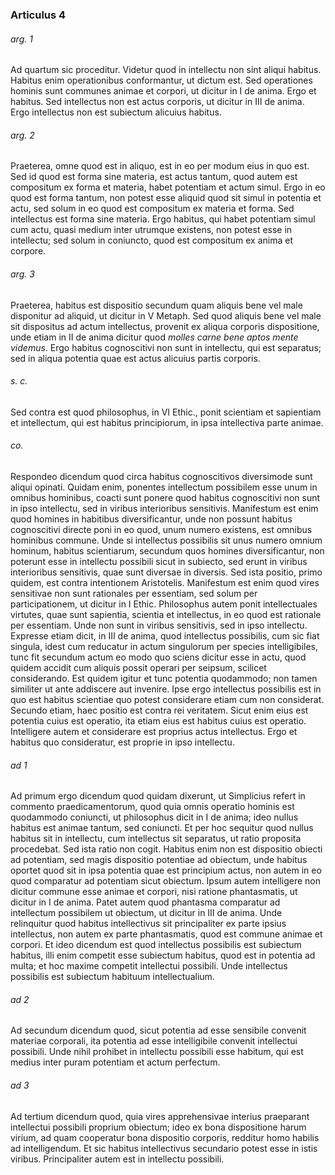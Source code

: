 ### Articulus 4

###### arg. 1
Ad quartum sic proceditur. Videtur quod in intellectu non sint aliqui habitus. Habitus enim operationibus conformantur, ut dictum est. Sed operationes hominis sunt communes animae et corpori, ut dicitur in I de anima. Ergo et habitus. Sed intellectus non est actus corporis, ut dicitur in III de anima. Ergo intellectus non est subiectum alicuius habitus.

###### arg. 2
Praeterea, omne quod est in aliquo, est in eo per modum eius in quo est. Sed id quod est forma sine materia, est actus tantum, quod autem est compositum ex forma et materia, habet potentiam et actum simul. Ergo in eo quod est forma tantum, non potest esse aliquid quod sit simul in potentia et actu, sed solum in eo quod est compositum ex materia et forma. Sed intellectus est forma sine materia. Ergo habitus, qui habet potentiam simul cum actu, quasi medium inter utrumque existens, non potest esse in intellectu; sed solum in coniuncto, quod est compositum ex anima et corpore.

###### arg. 3
Praeterea, habitus est dispositio secundum quam aliquis bene vel male disponitur ad aliquid, ut dicitur in V Metaph. Sed quod aliquis bene vel male sit dispositus ad actum intellectus, provenit ex aliqua corporis dispositione, unde etiam in II de anima dicitur quod *molles carne bene aptos mente videmus*. Ergo habitus cognoscitivi non sunt in intellectu, qui est separatus; sed in aliqua potentia quae est actus alicuius partis corporis.

###### s. c.
Sed contra est quod philosophus, in VI Ethic., ponit scientiam et sapientiam et intellectum, qui est habitus principiorum, in ipsa intellectiva parte animae.

###### co.
Respondeo dicendum quod circa habitus cognoscitivos diversimode sunt aliqui opinati. Quidam enim, ponentes intellectum possibilem esse unum in omnibus hominibus, coacti sunt ponere quod habitus cognoscitivi non sunt in ipso intellectu, sed in viribus interioribus sensitivis. Manifestum est enim quod homines in habitibus diversificantur, unde non possunt habitus cognoscitivi directe poni in eo quod, unum numero existens, est omnibus hominibus commune. Unde si intellectus possibilis sit unus numero omnium hominum, habitus scientiarum, secundum quos homines diversificantur, non poterunt esse in intellectu possibili sicut in subiecto, sed erunt in viribus interioribus sensitivis, quae sunt diversae in diversis. Sed ista positio, primo quidem, est contra intentionem Aristotelis. Manifestum est enim quod vires sensitivae non sunt rationales per essentiam, sed solum per participationem, ut dicitur in I Ethic. Philosophus autem ponit intellectuales virtutes, quae sunt sapientia, scientia et intellectus, in eo quod est rationale per essentiam. Unde non sunt in viribus sensitivis, sed in ipso intellectu. Expresse etiam dicit, in III de anima, quod intellectus possibilis, cum sic fiat singula, idest cum reducatur in actum singulorum per species intelligibiles, tunc fit secundum actum eo modo quo sciens dicitur esse in actu, quod quidem accidit cum aliquis possit operari per seipsum, scilicet considerando. Est quidem igitur et tunc potentia quodammodo; non tamen similiter ut ante addiscere aut invenire. Ipse ergo intellectus possibilis est in quo est habitus scientiae quo potest considerare etiam cum non considerat. Secundo etiam, haec positio est contra rei veritatem. Sicut enim eius est potentia cuius est operatio, ita etiam eius est habitus cuius est operatio. Intelligere autem et considerare est proprius actus intellectus. Ergo et habitus quo consideratur, est proprie in ipso intellectu.

###### ad 1
Ad primum ergo dicendum quod quidam dixerunt, ut Simplicius refert in commento praedicamentorum, quod quia omnis operatio hominis est quodammodo coniuncti, ut philosophus dicit in I de anima; ideo nullus habitus est animae tantum, sed coniuncti. Et per hoc sequitur quod nullus habitus sit in intellectu, cum intellectus sit separatus, ut ratio proposita procedebat. Sed ista ratio non cogit. Habitus enim non est dispositio obiecti ad potentiam, sed magis dispositio potentiae ad obiectum, unde habitus oportet quod sit in ipsa potentia quae est principium actus, non autem in eo quod comparatur ad potentiam sicut obiectum. Ipsum autem intelligere non dicitur commune esse animae et corpori, nisi ratione phantasmatis, ut dicitur in I de anima. Patet autem quod phantasma comparatur ad intellectum possibilem ut obiectum, ut dicitur in III de anima. Unde relinquitur quod habitus intellectivus sit principaliter ex parte ipsius intellectus, non autem ex parte phantasmatis, quod est commune animae et corpori. Et ideo dicendum est quod intellectus possibilis est subiectum habitus, illi enim competit esse subiectum habitus, quod est in potentia ad multa; et hoc maxime competit intellectui possibili. Unde intellectus possibilis est subiectum habituum intellectualium.

###### ad 2
Ad secundum dicendum quod, sicut potentia ad esse sensibile convenit materiae corporali, ita potentia ad esse intelligibile convenit intellectui possibili. Unde nihil prohibet in intellectu possibili esse habitum, qui est medius inter puram potentiam et actum perfectum.

###### ad 3
Ad tertium dicendum quod, quia vires apprehensivae interius praeparant intellectui possibili proprium obiectum; ideo ex bona dispositione harum virium, ad quam cooperatur bona dispositio corporis, redditur homo habilis ad intelligendum. Et sic habitus intellectivus secundario potest esse in istis viribus. Principaliter autem est in intellectu possibili.

